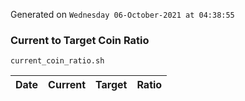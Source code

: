 Generated on `Wednesday 06-October-2021 at 04:38:55`

### Current to Target Coin Ratio
`current_coin_ratio.sh`

Date|Current|Target|Ratio
---|---|---|---
